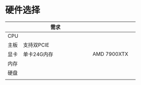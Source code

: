 # 硬件选择

<table><thead><tr><th></th><th width="208">需求</th><th></th><th></th></tr></thead><tbody><tr><td>CPU</td><td></td><td></td><td></td></tr><tr><td>主板</td><td>支持双PCIE</td><td></td><td></td></tr><tr><td>显卡</td><td>单卡24G内存</td><td>AMD 7900XTX</td><td></td></tr><tr><td>内存</td><td></td><td></td><td></td></tr><tr><td>硬盘</td><td></td><td></td><td></td></tr><tr><td></td><td></td><td></td><td></td></tr></tbody></table>

